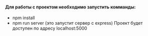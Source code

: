 #### Для работы с проектом необходимо запустить комманды:
* npm install
* npm run server (это запустит сервер с express)
Проект будет доступен по адресу localhost:5000
